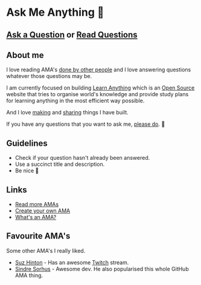 # Ask Me Anything 💬
## [Ask a Question](../../issues/new) or [Read Questions](../../issues?q=is%3Aissue+is%3Aclosed+sort%3Aupdated-desc)

## About me
I love reading AMA's [done by other people](https://github.com/sindresorhus/amas) and I love answering questions whatever those questions may be.

I am currently focused on building [Learn Anything](https://learn-anything.xyz/) which is an [Open Source](https://github.com/learn-anything/learn-anything) website that tries to organise world's knowledge and provide study plans for learning anything in the most efficient way possible.

And I love [making](https://nikitavoloboev.xyz/projects/) and [sharing](https://wiki.nikitavoloboev.xyz/sharing/sharing.html) things I have built.

If you have any questions that you want to ask me, [please do](../../issues/new). 💜

## Guidelines
- Check if your question hasn't already been answered.
- Use a succinct title and description.
- Be nice 🙂

## Links
- [Read more AMAs](https://github.com/sindresorhus/amas)
- [Create your own AMA](https://github.com/sindresorhus/amas/blob/master/create-ama.md)
- [What's an AMA?](https://en.wikipedia.org/wiki/Reddit#IAmA_and_AMA)

## Favourite AMA's
Some other AMA's I really liked.
- [Suz Hinton](https://hashnode.com/ama/with-suz-hinton-cjd5rqtjl021jyrwtzv8uvgva) - Has an awesome [Twitch](https://www.twitch.tv/noopkat) stream.
- [Sindre Sorhus](https://github.com/sindresorhus/ama) - Awesome dev. He also popularised this whole GitHub AMA thing.